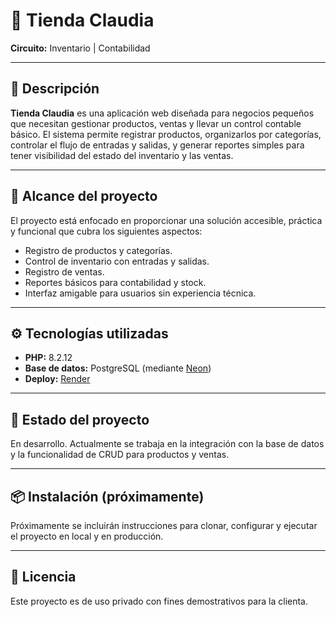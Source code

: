 # 🛒 Tienda Claudia

**Circuito:** Inventario | Contabilidad

---

## 📌 Descripción

**Tienda Claudia** es una aplicación web diseñada para negocios pequeños que necesitan gestionar productos, ventas y llevar un control contable básico. El sistema permite registrar productos, organizarlos por categorías, controlar el flujo de entradas y salidas, y generar reportes simples para tener visibilidad del estado del inventario y las ventas.

---

## 🎯 Alcance del proyecto

El proyecto está enfocado en proporcionar una solución accesible, práctica y funcional que cubra los siguientes aspectos:

- Registro de productos y categorías.
- Control de inventario con entradas y salidas.
- Registro de ventas.
- Reportes básicos para contabilidad y stock.
- Interfaz amigable para usuarios sin experiencia técnica.

---

## ⚙️ Tecnologías utilizadas

- **PHP:** 8.2.12
- **Base de datos:** PostgreSQL (mediante [Neon](https://neon.tech))
- **Deploy:** [Render](https://render.com)

---

## 🚧 Estado del proyecto

En desarrollo. Actualmente se trabaja en la integración con la base de datos y la funcionalidad de CRUD para productos y ventas.

---

## 📦 Instalación (próximamente)

Próximamente se incluirán instrucciones para clonar, configurar y ejecutar el proyecto en local y en producción.

---

## 📄 Licencia

Este proyecto es de uso privado con fines demostrativos para la clienta.


